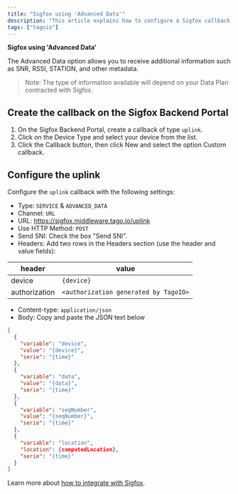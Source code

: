 ```yaml
---
title: "Sigfox using 'Advanced Data'"
description: "This article explains how to configure a Sigfox callback using the Advanced Data option so TagoIO receives additional uplink information (e.g., SNR, RSSI, STATION). It provides the exact callback settings, headers, and request format required."
tags: ["tagoio"]
---
```

**Sigfox using 'Advanced Data'**

The Advanced Data option allows you to receive additional information such as SNR, RSSI, STATION, and other metadata.  

> Note: The type of information available will depend on your Data Plan contracted with Sigfox.

## Create the callback on the Sigfox Backend Portal
1. On the Sigfox Backend Portal, create a callback of type `uplink`.
2. Click on the Device Type and select your device from the list.
3. Click the Callback button, then click New and select the option Custom callback.

## Configure the uplink
Configure the `uplink` callback with the following settings:

- Type: `SERVICE` & `ADVANCED_DATA`
- Channel: `URL`
- URL: https://sigfox.middleware.tago.io/uplink
- Use HTTP Method: `POST`
- Send SNI: Check the box "Send SNI".
- Headers: Add two rows in the Headers section (use the header and value fields):

| header        | value                                |
|---------------|--------------------------------------|
| device        | `{device}`                           |
| authorization | `<authorization generated by TagoIO>` |

- Content-type: `application/json`
- Body: Copy and paste the JSON text below

```json
[
  {
    "variable": "device",
    "value": "{device}",
    "serie": "{time}"
  },
  {
    "variable": "data",
    "value": "{data}",
    "serie": "{time}"
  },
  {
    "variable": "seqNumber",
    "value": "{seqNumber}",
    "serie": "{time}"
  },
  {
    "variable": "location",
    "location": {computedLocation},
    "serie": "{time}"
  }
]
```

<!-- Image placeholder removed for build -->

Learn more about [how to integrate with Sigfox](https://help.tago.io/portal/en/kb/articles/33-sigfox).